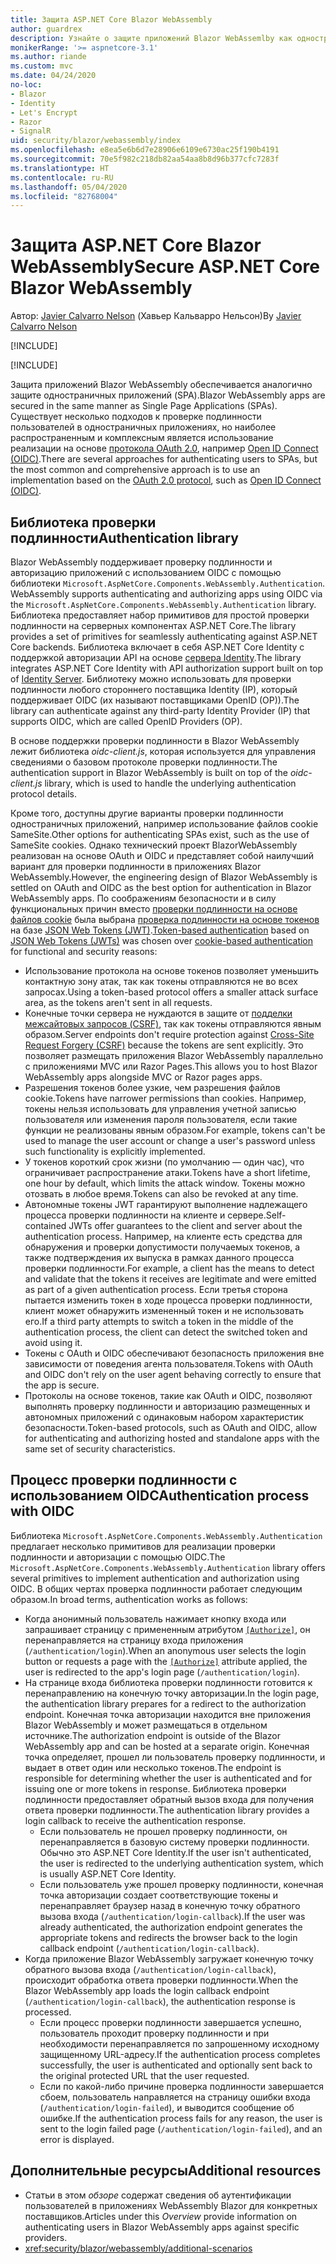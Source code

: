 ```yaml
---
title: Защита ASP.NET Core Blazor WebAssembly
author: guardrex
description: Узнайте о защите приложений Blazor WebAssemlby как одностраничных приложений (SPA).
monikerRange: '>= aspnetcore-3.1'
ms.author: riande
ms.custom: mvc
ms.date: 04/24/2020
no-loc:
- Blazor
- Identity
- Let's Encrypt
- Razor
- SignalR
uid: security/blazor/webassembly/index
ms.openlocfilehash: e8ea5e6b6d7e28906e6109e6730ac25f190b4191
ms.sourcegitcommit: 70e5f982c218db82aa54aa8b8d96b377cfc7283f
ms.translationtype: HT
ms.contentlocale: ru-RU
ms.lasthandoff: 05/04/2020
ms.locfileid: "82768004"
---
```

# <a name="secure-aspnet-core-blazor-webassembly"></a><span data-ttu-id="0d209-103">Защита ASP.NET Core Blazor WebAssembly</span><span class="sxs-lookup"><span data-stu-id="0d209-103">Secure ASP.NET Core Blazor WebAssembly</span></span>

<span data-ttu-id="0d209-104">Автор: [Javier Calvarro Nelson](https://github.com/javiercn) (Хавьер Кальварро Нельсон)</span><span class="sxs-lookup"><span data-stu-id="0d209-104">By [Javier Calvarro Nelson](https://github.com/javiercn)</span></span>

[!INCLUDE[](~/includes/blazorwasm-preview-notice.md)]

[!INCLUDE[](~/includes/blazorwasm-3.2-template-article-notice.md)]

<span data-ttu-id="0d209-105">Защита приложений Blazor WebAssembly обеспечивается аналогично защите одностраничных приложений (SPA).</span><span class="sxs-lookup"><span data-stu-id="0d209-105">Blazor WebAssembly apps are secured in the same manner as Single Page Applications (SPAs).</span></span> <span data-ttu-id="0d209-106">Существует несколько подходов к проверке подлинности пользователей в одностраничных приложениях, но наиболее распространенным и комплексным является использование реализации на основе [протокола OAuth 2.0](https://oauth.net/), например [Open ID Connect (OIDC)](https://openid.net/connect/).</span><span class="sxs-lookup"><span data-stu-id="0d209-106">There are several approaches for authenticating users to SPAs, but the most common and comprehensive approach is to use an implementation based on the [OAuth 2.0 protocol](https://oauth.net/), such as [Open ID Connect (OIDC)](https://openid.net/connect/).</span></span>

## <a name="authentication-library"></a><span data-ttu-id="0d209-107">Библиотека проверки подлинности</span><span class="sxs-lookup"><span data-stu-id="0d209-107">Authentication library</span></span>

Blazor<span data-ttu-id="0d209-108"> WebAssembly поддерживает проверку подлинности и авторизацию приложений с использованием OIDC с помощью библиотеки `Microsoft.AspNetCore.Components.WebAssembly.Authentication`.</span><span class="sxs-lookup"><span data-stu-id="0d209-108"> WebAssembly supports authenticating and authorizing apps using OIDC via the `Microsoft.AspNetCore.Components.WebAssembly.Authentication` library.</span></span> <span data-ttu-id="0d209-109">Библиотека предоставляет набор примитивов для простой проверки подлинности на серверных компонентах ASP.NET Core.</span><span class="sxs-lookup"><span data-stu-id="0d209-109">The library provides a set of primitives for seamlessly authenticating against ASP.NET Core backends.</span></span> <span data-ttu-id="0d209-110">Библиотека включает в себя ASP.NET Core Identity с поддержкой авторизации API на основе [сервера Identity](https://identityserver.io/).</span><span class="sxs-lookup"><span data-stu-id="0d209-110">The library integrates ASP.NET Core Identity with API authorization support built on top of [Identity Server](https://identityserver.io/).</span></span> <span data-ttu-id="0d209-111">Библиотеку можно использовать для проверки подлинности любого стороннего поставщика Identity (IP), который поддерживает OIDC (их называют поставщиками OpenID (OP)).</span><span class="sxs-lookup"><span data-stu-id="0d209-111">The library can authenticate against any third-party Identity Provider (IP) that supports OIDC, which are called OpenID Providers (OP).</span></span>

<span data-ttu-id="0d209-112">В основе поддержки проверки подлинности в Blazor WebAssembly лежит библиотека *oidc-client.js*, которая используется для управления сведениями о базовом протоколе проверки подлинности.</span><span class="sxs-lookup"><span data-stu-id="0d209-112">The authentication support in Blazor WebAssembly is built on top of the *oidc-client.js* library, which is used to handle the underlying authentication protocol details.</span></span>

<span data-ttu-id="0d209-113">Кроме того, доступны другие варианты проверки подлинности одностраничных приложений, например использование файлов cookie SameSite.</span><span class="sxs-lookup"><span data-stu-id="0d209-113">Other options for authenticating SPAs exist, such as the use of SameSite cookies.</span></span> <span data-ttu-id="0d209-114">Однако технический проект BlazorWebAssembly реализован на основе OAuth и OIDC и представляет собой наилучший вариант для проверки подлинности в приложениях Blazor WebAssembly.</span><span class="sxs-lookup"><span data-stu-id="0d209-114">However, the engineering design of Blazor WebAssembly is settled on OAuth and OIDC as the best option for authentication in Blazor WebAssembly apps.</span></span> <span data-ttu-id="0d209-115">По соображениям безопасности и в силу функциональных причин вместо [проверки подлинности на основе файлов cookie](xref:security/anti-request-forgery#cookie-based-authentication) была выбрана [проверка подлинности на основе токенов](xref:security/anti-request-forgery#token-based-authentication) на базе [JSON Web Tokens (JWT)](https://self-issued.info/docs/draft-ietf-oauth-json-web-token.html).</span><span class="sxs-lookup"><span data-stu-id="0d209-115">[Token-based authentication](xref:security/anti-request-forgery#token-based-authentication) based on [JSON Web Tokens (JWTs)](https://self-issued.info/docs/draft-ietf-oauth-json-web-token.html) was chosen over [cookie-based authentication](xref:security/anti-request-forgery#cookie-based-authentication) for functional and security reasons:</span></span>

* <span data-ttu-id="0d209-116">Использование протокола на основе токенов позволяет уменьшить контактную зону атак, так как токены отправляются не во всех запросах.</span><span class="sxs-lookup"><span data-stu-id="0d209-116">Using a token-based protocol offers a smaller attack surface area, as the tokens aren't sent in all requests.</span></span>
* <span data-ttu-id="0d209-117">Конечные точки сервера не нуждаются в защите от [подделки межсайтовых запросов (CSRF)](xref:security/anti-request-forgery), так как токены отправляются явным образом.</span><span class="sxs-lookup"><span data-stu-id="0d209-117">Server endpoints don't require protection against [Cross-Site Request Forgery (CSRF)](xref:security/anti-request-forgery) because the tokens are sent explicitly.</span></span> <span data-ttu-id="0d209-118">Это позволяет размещать приложения Blazor WebAssembly параллельно с приложениями MVC или Razor Pages.</span><span class="sxs-lookup"><span data-stu-id="0d209-118">This allows you to host Blazor WebAssembly apps alongside MVC or Razor pages apps.</span></span>
* <span data-ttu-id="0d209-119">Разрешения токенов более узкие, чем разрешения файлов cookie.</span><span class="sxs-lookup"><span data-stu-id="0d209-119">Tokens have narrower permissions than cookies.</span></span> <span data-ttu-id="0d209-120">Например, токены нельзя использовать для управления учетной записью пользователя или изменения пароля пользователя, если такие функции не реализованы явным образом.</span><span class="sxs-lookup"><span data-stu-id="0d209-120">For example, tokens can't be used to manage the user account or change a user's password unless such functionality is explicitly implemented.</span></span>
* <span data-ttu-id="0d209-121">У токенов короткий срок жизни (по умолчанию — один час), что ограничивает распространение атаки.</span><span class="sxs-lookup"><span data-stu-id="0d209-121">Tokens have a short lifetime, one hour by default, which limits the attack window.</span></span> <span data-ttu-id="0d209-122">Токены можно отозвать в любое время.</span><span class="sxs-lookup"><span data-stu-id="0d209-122">Tokens can also be revoked at any time.</span></span>
* <span data-ttu-id="0d209-123">Автономные токены JWT гарантируют выполнение надлежащего процесса проверки подлинности на клиенте и сервере.</span><span class="sxs-lookup"><span data-stu-id="0d209-123">Self-contained JWTs offer guarantees to the client and server about the authentication process.</span></span> <span data-ttu-id="0d209-124">Например, на клиенте есть средства для обнаружения и проверки допустимости получаемых токенов, а также подтверждения их выпуска в рамках данного процесса проверки подлинности.</span><span class="sxs-lookup"><span data-stu-id="0d209-124">For example, a client has the means to detect and validate that the tokens it receives are legitimate and were emitted as part of a given authentication process.</span></span> <span data-ttu-id="0d209-125">Если третья сторона пытается изменить токен в ходе процесса проверки подлинности, клиент может обнаружить измененный токен и не использовать его.</span><span class="sxs-lookup"><span data-stu-id="0d209-125">If a third party attempts to switch a token in the middle of the authentication process, the client can detect the switched token and avoid using it.</span></span>
* <span data-ttu-id="0d209-126">Токены с OAuth и OIDC обеспечивают безопасность приложения вне зависимости от поведения агента пользователя.</span><span class="sxs-lookup"><span data-stu-id="0d209-126">Tokens with OAuth and OIDC don't rely on the user agent behaving correctly to ensure that the app is secure.</span></span>
* <span data-ttu-id="0d209-127">Протоколы на основе токенов, такие как OAuth и OIDC, позволяют выполнять проверку подлинности и авторизацию размещенных и автономных приложений с одинаковым набором характеристик безопасности.</span><span class="sxs-lookup"><span data-stu-id="0d209-127">Token-based protocols, such as OAuth and OIDC, allow for authenticating and authorizing hosted and standalone apps with the same set of security characteristics.</span></span>

## <a name="authentication-process-with-oidc"></a><span data-ttu-id="0d209-128">Процесс проверки подлинности с использованием OIDC</span><span class="sxs-lookup"><span data-stu-id="0d209-128">Authentication process with OIDC</span></span>

<span data-ttu-id="0d209-129">Библиотека `Microsoft.AspNetCore.Components.WebAssembly.Authentication` предлагает несколько примитивов для реализации проверки подлинности и авторизации с помощью OIDC.</span><span class="sxs-lookup"><span data-stu-id="0d209-129">The `Microsoft.AspNetCore.Components.WebAssembly.Authentication` library offers several primitives to implement authentication and authorization using OIDC.</span></span> <span data-ttu-id="0d209-130">В общих чертах проверка подлинности работает следующим образом.</span><span class="sxs-lookup"><span data-stu-id="0d209-130">In broad terms, authentication works as follows:</span></span>

* <span data-ttu-id="0d209-131">Когда анонимный пользователь нажимает кнопку входа или запрашивает страницу с примененным атрибутом [`[Authorize]`](xref:Microsoft.AspNetCore.Authorization.AuthorizeAttribute), он перенаправляется на страницу входа приложения (`/authentication/login`).</span><span class="sxs-lookup"><span data-stu-id="0d209-131">When an anonymous user selects the login button or requests a page with the [`[Authorize]`](xref:Microsoft.AspNetCore.Authorization.AuthorizeAttribute) attribute applied, the user is redirected to the app's login page (`/authentication/login`).</span></span>
* <span data-ttu-id="0d209-132">На странице входа библиотека проверки подлинности готовится к перенаправлению на конечную точку авторизации.</span><span class="sxs-lookup"><span data-stu-id="0d209-132">In the login page, the authentication library prepares for a redirect to the authorization endpoint.</span></span> <span data-ttu-id="0d209-133">Конечная точка авторизации находится вне приложения Blazor WebAssembly и может размещаться в отдельном источнике.</span><span class="sxs-lookup"><span data-stu-id="0d209-133">The authorization endpoint is outside of the Blazor WebAssembly app and can be hosted at a separate origin.</span></span> <span data-ttu-id="0d209-134">Конечная точка определяет, прошел ли пользователь проверку подлинности, и выдает в ответ один или несколько токенов.</span><span class="sxs-lookup"><span data-stu-id="0d209-134">The endpoint is responsible for determining whether the user is authenticated and for issuing one or more tokens in response.</span></span> <span data-ttu-id="0d209-135">Библиотека проверки подлинности предоставляет обратный вызов входа для получения ответа проверки подлинности.</span><span class="sxs-lookup"><span data-stu-id="0d209-135">The authentication library provides a login callback to receive the authentication response.</span></span>
  * <span data-ttu-id="0d209-136">Если пользователь не прошел проверку подлинности, он перенаправляется в базовую систему проверки подлинности. Обычно это ASP.NET Core Identity.</span><span class="sxs-lookup"><span data-stu-id="0d209-136">If the user isn't authenticated, the user is redirected to the underlying authentication system, which is usually ASP.NET Core Identity.</span></span>
  * <span data-ttu-id="0d209-137">Если пользователь уже прошел проверку подлинности, конечная точка авторизации создает соответствующие токены и перенаправляет браузер назад в конечную точку обратного вызова входа (`/authentication/login-callback`).</span><span class="sxs-lookup"><span data-stu-id="0d209-137">If the user was already authenticated, the authorization endpoint generates the appropriate tokens and redirects the browser back to the login callback endpoint (`/authentication/login-callback`).</span></span>
* <span data-ttu-id="0d209-138">Когда приложение Blazor WebAssembly загружает конечную точку обратного вызова входа (`/authentication/login-callback`), происходит обработка ответа проверки подлинности.</span><span class="sxs-lookup"><span data-stu-id="0d209-138">When the Blazor WebAssembly app loads the login callback endpoint (`/authentication/login-callback`), the authentication response is processed.</span></span>
  * <span data-ttu-id="0d209-139">Если процесс проверки подлинности завершается успешно, пользователь проходит проверку подлинности и при необходимости перенаправляется по запрошенному исходному защищенному URL-адресу.</span><span class="sxs-lookup"><span data-stu-id="0d209-139">If the authentication process completes successfully, the user is authenticated and optionally sent back to the original protected URL that the user requested.</span></span>
  * <span data-ttu-id="0d209-140">Если по какой-либо причине проверка подлинности завершается сбоем, пользователь направляется на страницу ошибки входа (`/authentication/login-failed`), и выводится сообщение об ошибке.</span><span class="sxs-lookup"><span data-stu-id="0d209-140">If the authentication process fails for any reason, the user is sent to the login failed page (`/authentication/login-failed`), and an error is displayed.</span></span>

## <a name="additional-resources"></a><span data-ttu-id="0d209-141">Дополнительные ресурсы</span><span class="sxs-lookup"><span data-stu-id="0d209-141">Additional resources</span></span>

* <span data-ttu-id="0d209-142">Статьи в этом *обзоре* содержат сведения об аутентификации пользователей в приложениях WebAssembly Blazor для конкретных поставщиков.</span><span class="sxs-lookup"><span data-stu-id="0d209-142">Articles under this *Overview* provide information on authenticating users in Blazor WebAssembly apps against specific providers.</span></span>
* <xref:security/blazor/webassembly/additional-scenarios>
